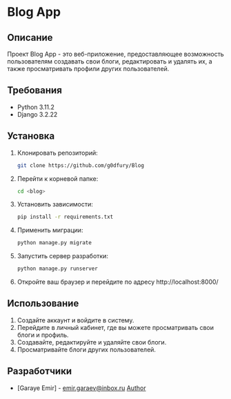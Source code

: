 # Blog App

## Описание
Проект Blog App - это веб-приложение, предоставляющее возможность пользователям создавать свои блоги, редактировать и удалять их, а также просматривать профили других пользователей.

## Требования
- Python 3.11.2
- Django 3.2.22

## Установка
1. Клонировать репозиторий:
    ```bash
    git clone https://github.com/g0dfury/Blog
    ```

2. Перейти к корневой папке:
    ```bash
    cd <blog>
    ```

3. Установить зависимости:
    ```bash
    pip install -r requirements.txt
    ```

4. Применить миграции:
    ```bash
    python manage.py migrate
    ```

5. Запустить сервер разработки:
    ```bash
    python manage.py runserver
    ```

6. Откройте ваш браузер и перейдите по адресу http://localhost:8000/

## Использование
1. Создайте аккаунт и войдите в систему.
2. Перейдите в личный кабинет, где вы можете просматривать свои блоги и профиль.
3. Создавайте, редактируйте и удаляйте свои блоги.
4. Просматривайте блоги других пользователей.

## Разработчики
- [Garaye Emir] - emir.garaev@inbox.ru
<a href="https://github.com/g0dfury"> Author </a>